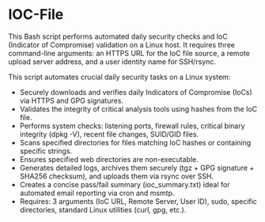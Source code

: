 # IOC-File
This Bash script performs automated daily security checks and IoC (Indicator of Compromise) validation on a Linux host. It requires three command-line arguments: an HTTPS URL for the IoC file source, a remote upload server address, and a user identity name for SSH/rsync.



This script automates crucial daily security tasks on a Linux system:

- Securely downloads and verifies daily Indicators of Compromise (IoCs) via HTTPS and GPG signatures.
- Validates the integrity of critical analysis tools using hashes from the IoC file.
- Performs system checks: listening ports, firewall rules, critical binary integrity (dpkg -V), recent file changes, SUID/GID files.
- Scans specified directories for files matching IoC hashes or containing specific strings.
- Ensures specified web directories are non-executable.
- Generates detailed logs, archives them securely (tgz + GPG signature + SHA256 checksum), and uploads them via rsync over SSH.
- Creates a concise pass/fail summary (ioc_summary.txt) ideal for automated email reporting via cron and msmtp.
- Requires: 3 arguments (IoC URL, Remote Server, User ID), sudo, specific directories, standard Linux utilities (curl, gpg, etc.).
